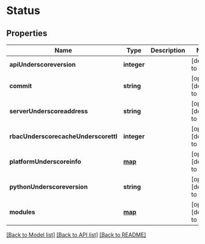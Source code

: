 # Status

## Properties
Name | Type | Description | Notes
------------ | ------------- | ------------- | -------------
**apiUnderscoreversion** | **integer** |  | [default to null]
**commit** | **string** |  | [optional] [default to null]
**serverUnderscoreaddress** | **string** |  | [optional] [default to null]
**rbacUnderscorecacheUnderscorettl** | **integer** |  | [optional] [default to null]
**platformUnderscoreinfo** | [**map**](.md) |  | [optional] [default to null]
**pythonUnderscoreversion** | **string** |  | [optional] [default to null]
**modules** | [**map**](.md) |  | [optional] [default to null]

[[Back to Model list]](../README.md#documentation-for-models) [[Back to API list]](../README.md#documentation-for-api-endpoints) [[Back to README]](../README.md)


